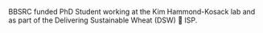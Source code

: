 BBSRC funded PhD Student working at the Kim Hammond-Kosack lab and as part of the Delivering Sustainable Wheat (DSW) 🌾 ISP. 

<!---
erikakroll/erikakroll is a ✨ special ✨ repository because its `README.md` (this file) appears on your GitHub profile.
You can click the Preview link to take a look at your changes.
--->
